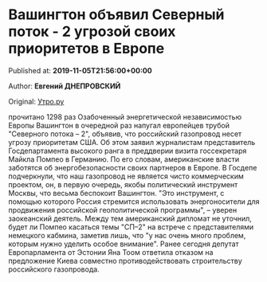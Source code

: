 
# Вашингтон объявил Северный поток - 2 угрозой своих приоритетов в Европе

Published at: **2019-11-05T21:56:00+00:00**

Author: **Евгений ДНЕПРОВСКИЙ**

Original: [Утро.ру](https://utro.ru/politics/2019/11/05/1423450.shtml)

прочитано 1298 раз
Озабоченный энергетической независимостью Европы Вашингтон в очередной раз напугал европейцев трубой "Северного потока – 2", объявив, что российский газопровод несет угрозу приоритетам США. Об этом заявил журналистам представитель Госдепартамента высокого ранга в преддверии визита госсекретаря Майкла Помпео в Германию.
По его словам, американские власти заботятся об энергобезопасности своих партнеров в Европе.
В Госдепе подчеркнули, что наш газопровод не является чисто коммерческим проектом, он, в первую очередь, якобы политический инструмент Москвы, что весьма беспокоит Вашингтон.
"Это инструмент, с помощью которого Россия стремится использовать энергоносители для продвижения российской геополитической программы", – уверен заокеанский деятель.
Между тем американский дипломат не уточнил, будет ли Помпео касаться темы "СП–2" на встрече с представителями немецкого кабмина, заметив лишь, что "у нас очень много проблем, которым нужно уделить особое внимание".
Ранее сегодня депутат Европарламента от Эстонии Яна Тоом ответила отказом на предложение Киева совместно противодействовать строительству российского газопровода.
